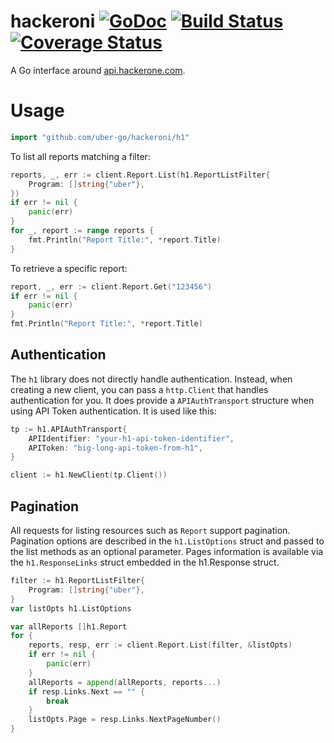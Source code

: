 hackeroni [![GoDoc][doc-img]][doc] [![Build Status][ci-img]][ci] [![Coverage Status][cov-img]][cov]
======
A Go interface around [api.hackerone.com](https://api.hackerone.com/).

# Usage
```go
import "github.com/uber-go/hackeroni/h1"
```

To list all reports matching a filter:
```go
reports, _, err := client.Report.List(h1.ReportListFilter{
	Program: []string{"uber"},
})
if err != nil {
	panic(err)
}
for _, report := range reports {
	fmt.Println("Report Title:", *report.Title)
}
```

To retrieve a specific report:
```go
report, _, err := client.Report.Get("123456")
if err != nil {
	panic(err)
}
fmt.Println("Report Title:", *report.Title)
```

## Authentication
The `h1` library does not directly handle authentication. Instead, when creating a new client, you can pass a `http.Client` that handles authentication for you. It does provide a `APIAuthTransport` structure when using API Token authentication. It is used like this:
```go
tp := h1.APIAuthTransport{
	APIIdentifier: "your-h1-api-token-identifier",
	APIToken: "big-long-api-token-from-h1",
}

client := h1.NewClient(tp.Client())
```

## Pagination
All requests for listing resources such as `Report` support pagination. Pagination options are described in the `h1.ListOptions` struct and passed to the list methods as an optional parameter. Pages information is available via the `h1.ResponseLinks` struct embedded in the h1.Response struct.
```go
filter := h1.ReportListFilter{
	Program: []string{"uber"},
}
var listOpts h1.ListOptions

var allReports []h1.Report
for {
	reports, resp, err := client.Report.List(filter, &listOpts)
	if err != nil {
		panic(err)
	}
	allReports = append(allReports, reports...)
	if resp.Links.Next == "" {
		break
	}
	listOpts.Page = resp.Links.NextPageNumber()
}
```

[doc-img]: https://godoc.org/github.com/uber-go/hackeroni/h1?status.svg
[doc]: https://godoc.org/github.com/uber-go/hackeroni/h1
[ci-img]: https://travis-ci.org/uber-go/hackeroni.svg?branch=master
[ci]: https://travis-ci.org/uber-go/hackeroni
[cov-img]: https://coveralls.io/repos/github/uber-go/hackeroni/badge.svg?branch=master&
[cov]: https://coveralls.io/github/uber-go/hackeroni?branch=master
